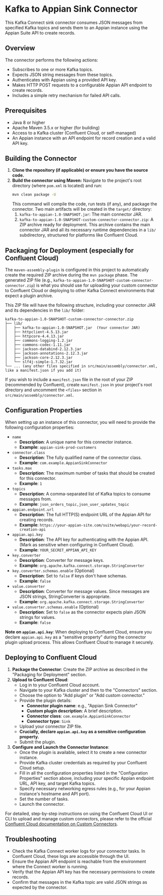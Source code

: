 # Kafka to Appian Sink Connector

This Kafka Connect sink connector consumes JSON messages from specified Kafka topics and sends them to an Appian instance using the Appian Suite API to create records.

## Overview

The connector performs the following actions:
- Subscribes to one or more Kafka topics.
- Expects JSON string messages from these topics.
- Authenticates with Appian using a provided API key.
- Makes HTTP POST requests to a configurable Appian API endpoint to create records.
- Includes a simple retry mechanism for failed API calls.

## Prerequisites

- Java 8 or higher
- Apache Maven 3.5.x or higher (for building)
- Access to a Kafka cluster (Confluent Cloud, or self-managed)
- An Appian instance with an API endpoint for record creation and a valid API key.

## Building the Connector

1.  **Clone the repository (if applicable) or ensure you have the source code.**
2.  **Build the connector using Maven:**
    Navigate to the project's root directory (where `pom.xml` is located) and run:
    ```bash
    mvn clean package -U
    ```
    This command will compile the code, run tests (if any), and package the connector.
    Two main artifacts will be created in the `target/` directory:
    1.  `kafka-to-appian-1.0-SNAPSHOT.jar`: The main connector JAR.
    2.  `kafka-to-appian-1.0-SNAPSHOT-custom-connector-connector.zip`: A ZIP archive ready for deployment. This archive contains the main connector JAR and all its necessary runtime dependencies in a `lib/` subdirectory, structured for platforms like Confluent Cloud.

## Packaging for Deployment (especially for Confluent Cloud)

The `maven-assembly-plugin` is configured in this project to automatically create the required ZIP archive during the `mvn package` phase. The generated ZIP file (e.g., `kafka-to-appian-1.0-SNAPSHOT-custom-connector-connector.zip`) is what you should use for uploading your custom connector to Confluent Cloud or deploying to other Kafka Connect environments that expect a plugin archive.

This ZIP file will have the following structure, including your connector JAR and its dependencies in the `lib/` folder:

```
kafka-to-appian-1.0-SNAPSHOT-custom-connector-connector.zip
├── lib/
│   ├── kafka-to-appian-1.0-SNAPSHOT.jar  (Your connector JAR)
│   ├── httpclient-4.5.13.jar
│   ├── httpcore-4.4.13.jar
│   ├── commons-logging-1.2.jar
│   ├── commons-codec-1.11.jar
│   ├── jackson-databind-2.12.3.jar
│   ├── jackson-annotations-2.12.3.jar
│   ├── jackson-core-2.12.3.jar
│   └── slf4j-simple-1.7.32.jar
└── ... (any other files specified in src/main/assembly/connector.xml, like a manifest.json if you add it)
```

If you wish to include a `manifest.json` file in the root of your ZIP (recommended by Confluent), create `manifest.json` in your project's root directory and uncomment the `<files>` section in `src/main/assembly/connector.xml`.

## Configuration Properties

When setting up an instance of this connector, you will need to provide the following configuration properties:

-   `name`
    -   **Description**: A unique name for this connector instance.
    -   **Example**: `appian-sink-prod-customers`
-   `connector.class`
    -   **Description**: The fully qualified name of the connector class.
    -   **Example**: `com.example.AppianSinkConnector`
-   `tasks.max`
    -   **Description**: The maximum number of tasks that should be created for this connector.
    -   **Example**: `1`
-   `topics`
    -   **Description**: A comma-separated list of Kafka topics to consume messages from.
    -   **Example**: `json_orders_topic,json_user_updates_topic`
-   `appian.endpoint.url`
    -   **Description**: The full HTTP(S) endpoint URL of the Appian API for creating records.
    -   **Example**: `https://your-appian-site.com/suite/webapi/your-record-creation-api`
-   `appian.api.key`
    -   **Description**: The API key for authenticating with the Appian API. (Mark as sensitive when configuring in Confluent Cloud).
    -   **Example**: `YOUR_SECRET_APPIAN_API_KEY`
-   `key.converter`
    -   **Description**: Converter for message keys.
    -   **Example**: `org.apache.kafka.connect.storage.StringConverter`
-   `key.converter.schemas.enable` (Optional)
    -   **Description**: Set to `false` if keys don't have schemas.
    -   **Example**: `false`
-   `value.converter`
    -   **Description**: Converter for message values. Since messages are JSON strings, StringConverter is appropriate.
    -   **Example**: `org.apache.kafka.connect.storage.StringConverter`
-   `value.converter.schemas.enable` (Optional)
    -   **Description**: Set to `false` as the connector expects plain JSON strings for values.
    -   **Example**: `false`

**Note on `appian.api.key`**: When deploying to Confluent Cloud, ensure you declare `appian.api.key` as a "sensitive property" during the connector plugin upload process. This allows Confluent Cloud to manage it securely.

## Deploying to Confluent Cloud

1.  **Package the Connector**: Create the ZIP archive as described in the "Packaging for Deployment" section.
2.  **Upload to Confluent Cloud**:
    -   Log in to your Confluent Cloud account.
    -   Navigate to your Kafka cluster and then to the "Connectors" section.
    -   Choose the option to "Add plugin" or "Add custom connector."
    -   Provide the plugin details:
        -   **Connector plugin name**: e.g., "Appian Sink Connector"
        -   **Custom plugin description**: A brief description.
        -   **Connector class**: `com.example.AppianSinkConnector`
        -   **Connector type**: `Sink`
    -   Upload your connector ZIP file.
    -   **Crucially, declare `appian.api.key` as a sensitive configuration property.**
    -   Submit the plugin.
3.  **Configure and Launch the Connector Instance**:
    -   Once the plugin is available, select it to create a new connector instance.
    -   Provide Kafka cluster credentials as required by your Confluent Cloud setup.
    -   Fill in all the configuration properties listed in the "Configuration Properties" section above, including your specific Appian endpoint URL, API key, and target Kafka topics.
    -   Specify necessary networking egress rules (e.g., for your Appian instance's hostname and API port).
    -   Set the number of tasks.
    -   Launch the connector.

For detailed, step-by-step instructions on using the Confluent Cloud UI or CLI to upload and manage custom connectors, please refer to the official [Confluent Cloud documentation on Custom Connectors](https://docs.confluent.io/cloud/current/connectors/bring-your-connector/overview.html).

## Troubleshooting

-   Check the Kafka Connect worker logs for your connector tasks. In Confluent Cloud, these logs are accessible through the UI.
-   Ensure the Appian API endpoint is reachable from the environment where the Connect worker is running.
-   Verify that the Appian API key has the necessary permissions to create records.
-   Confirm that messages in the Kafka topic are valid JSON strings as expected by the connector. 